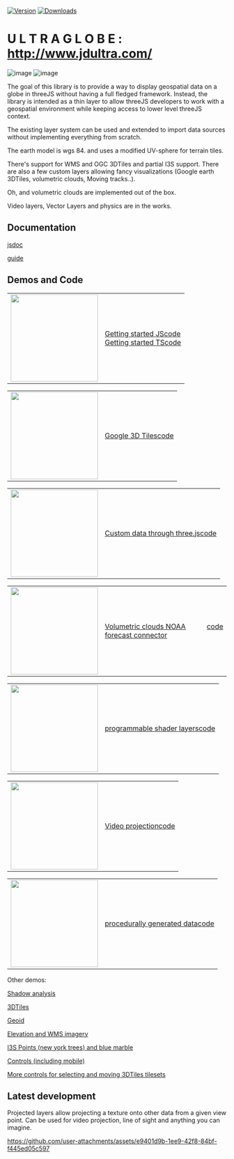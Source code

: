 [![Version](https://img.shields.io/npm/v/@jdultra/ultra-globe?style=flat&colorA=000000&colorB=000000)](https://npmjs.com/package/@jdultra/ultra-globe)
[![Downloads](https://img.shields.io/npm/dt/@jdultra/ultra-globe.svg?style=flat&colorA=000000&colorB=000000)](https://npmjs.com/package/@jdultra/ultra-globe)

# U L T R A G L O B E  :  http://www.jdultra.com/
![image](https://github.com/ebeaufay/UltraGlobe/assets/16924300/394b0cd1-04c2-44ee-b510-b580d3c235f9)
![image](https://github.com/ebeaufay/UltraGlobe/assets/16924300/d26e3484-3a7d-4aef-8e91-8e679d3d6473)


The goal of this library is to provide a way to display geospatial data on a globe in threeJS without having a full fledged framework. Instead, the library is intended as a thin layer to allow threeJS developers to work with a geospatial environment while keeping access to lower level threeJS context.

The existing layer system can be used and extended to import data sources without implementing everything from scratch.

The earth model is wgs 84. and uses a modified UV-sphere for terrain tiles.

There's support for WMS and OGC 3DTiles and partial I3S support. 
There are also a few custom layers allowing fancy visualizations (Google earth 3DTiles, volumetric clouds, Moving tracks..).

Oh, and volumetric clouds are implemented out of the box.

Video layers, Vector Layers and physics are in the works.

## Documentation

[jsdoc](https://www.jdultra.com/ultraglobe/docs/Map.html)

[guide](https://github.com/ebeaufay/UltraGlobe/blob/master/guide/README.md)


## Demos and Code


<table>
  <tr>
    <td>
      <img src="https://github.com/user-attachments/assets/6552990b-80ed-419c-9165-69b0c9fd8415" width="200" />
    </td>
    <td>
      <div style="display: flex;"><a href="https://www.jdultra.com/ultraglobe/demos/gettingStarted">Getting started JS</a>    <a href="https://github.com/ebeaufay/ultraglobedemos/tree/main/ultraglobeGettingStarted">code</a></div>
      <div style="display: flex;"><a href="https://www.jdultra.com/ultraglobe/demos/gettingStartedTS">Getting started TS</a>   <a href="https://github.com/ebeaufay/ultraglobedemos/tree/main/ultraglobeGettingStartedTS">code</a></div>
    </td>
  </tr>
</table>

<table>
  <tr>
    <td>
      <img src="https://github.com/user-attachments/assets/8e232c42-9a05-4eef-baea-056c1fd9cd81" width="200" />
    </td>
    <td>
      <div style="display: flex;"><a href="https://www.jdultra.com/ultraglobe/demos/googleTiles">Google 3D Tiles</a>  <a href="https://github.com/ebeaufay/ultraglobedemos/tree/main/ultraglobeGoogleTiles">code</a></div>
    </td>
  </tr>
</table>

<table>
  <tr>
    <td>
      <img src="https://github.com/user-attachments/assets/864538b3-eeb7-445d-8476-44c3bc67e136" width="200" />
    </td>
    <td>
      <div style="display: flex;"><a href="https://www.jdultra.com/ultraglobe/demos/customData">Custom data through three.js</a>    <a href="https://github.com/ebeaufay/ultraglobedemos/tree/main/addCustomDataToScene">code</a></div>
    </td>
  </tr>
</table>

<table>
  <tr>
    <td>
      <img src="https://github.com/user-attachments/assets/d9198a74-8024-4daf-aec7-51456c7b8f80" width="200" />
    </td>
    <td>
      <div style="display: flex;"><a href="https://www.jdultra.com/ultraglobe/demos/noaa">Volumetric clouds NOAA forecast connector</a>    <a href="https://github.com/ebeaufay/ultraglobedemos/tree/main/cloudsNOAA">code</a></div>
    </td>
  </tr>
</table>

<table>
  <tr>
    <td>
      <img src="https://github.com/user-attachments/assets/e16e7779-b6d6-4e04-abee-adf6383e9ff8" width="200" />
    </td>
    <td>
      <div style="display: flex;"><a href="https://www.jdultra.com/ultraglobe/demos/shaderLayer">programmable shader layers</a>    <a href="https://github.com/ebeaufay/ultraglobedemos/tree/main/shaderLayer">code</a></div>
    </td>
  </tr>
</table>

<table>
  <tr>
    <td>
      <img src="https://github.com/user-attachments/assets/785a7c5e-47e5-455e-83d2-b541a037abbb" width="200" />
    </td>
    <td>
      <div style="display: flex;"><a href="https://www.jdultra.com/ultraglobe/demos/videoProjection/index.html">Video projection</a>    <a href="https://github.com/ebeaufay/ultraglobedemos/tree/main/videoProjection">code</a></div>
    </td>
  </tr>
</table>

<table>
  <tr>
    <td>
      <img src="https://github.com/user-attachments/assets/359c959b-96da-49ba-9439-0d058e82d876" width="200" />
    </td>
    <td>
      <div style="display: flex;"><a href="https://www.jdultra.com/ultraglobe/demos/procedural">procedurally generated data</a>    <a href="https://github.com/ebeaufay/ultraglobedemos/tree/main/procedural">code</a></div>
    </td>
  </tr>
</table>


Other demos:

[Shadow analysis](https://www.jdultra.com/sunny/index.html)

[3DTiles](https://ebeaufay.github.io/UltraGlobeDemo/)

[Geoid](https://storage.googleapis.com/jdultra.com/geoid/index.html)

[Elevation and WMS imagery](https://storage.googleapis.com/jdultra.com/elevation/index.html)

[I3S Points (new york trees) and blue marble](https://storage.googleapis.com/jdultra.com/i3s/index.html)

[Controls (including mobile)](https://storage.googleapis.com/jdultra.com/controllers/index.html)

[More controls for selecting and moving 3DTiles tilesets](https://storage.googleapis.com/jdultra.com/tilesetplacement/index.html)


## Latest development
Projected layers allow projecting a texture onto other data from a given view point. Can be used for video projection, line of sight and anything you can imagine. 

https://github.com/user-attachments/assets/e9401d9b-1ee9-42f8-84bf-f445ed05c597





